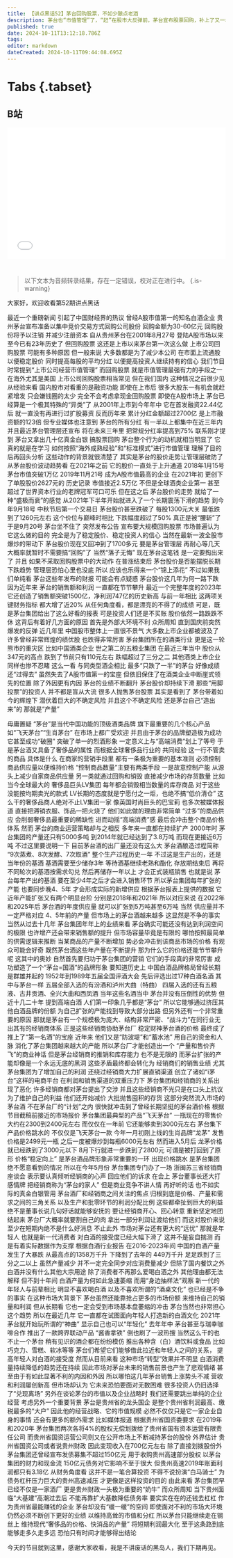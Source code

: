 ```yaml
---
title: 【讲点黑话52】茅台回购股票，不如少酿点老酒
description: 茅台也“市值管理”了，“赶”在股市大反弹前，茅台宣布股票回购，补上了又一块“先进模式”的组板。 作为贵州第一利税大户，最大的现金奶牛，茅台必须多挣钱，快挣钱，所以，哪怕可能动摇品牌好不容易建立起来的“顶奢”形象，也要不断扩大产能，试探市场的极限。 然而，营销奢侈品化，产能却快消品化，又面对白酒文化的衰退，茅台销量和价格齐飞的神话，到底还能讲多久，也许不久后就会见分晓。
published: true
date: 2024-10-11T13:12:18.786Z
tags: 
editor: markdown
dateCreated: 2024-10-11T09:44:08.695Z
---
```


# Tabs {.tabset}

## B站

<div style="position: relative; padding: 30% 45%;">
<iframe style="position: absolute; width: 100%; height: 100%; left: 0; top: 0;" src="//player.bilibili.com/player.html?&bvid=BV13F2mYGEZx&page=1&as_wide=1&high_quality=1&danmaku=1&autoplay=0" scrolling="no" border="0" frameborder="no" framespacing="0" allowfullscreen="true"></iframe>
</div>


#

> 以下文本为音频转录结果，存在一定错误，校对正在进行中。
{.is-warning}

大家好，欢迎收看第52期讲点黑话

最近一个重磅新闻
引起了中国财经界的热议
曾经A股市值第一的知名白酒企业
贵州茅台宣布准备以集中竞价交易方式回购公司股份
回购金额为30-60亿元
回购股份将予以注销
并减少注册资本
自从贵州茅台在2001年8月27号
登陆A股市场以来
至今已有23年历史了
但回购股票
这还是上市以来茅台第一次这么做
上市公司回购股票
可能有多种原因
但一般来说
大多数都是为了减少本公司
在市面上流通股以便稳定股价
同时提高每股的平均分红
以便提高投资人继续持有的信心
我们节目时常提到“上市公司经营市值管理”
而回购股票
就是市值管理最强有力的手段之一
在海外尤其是美国
上市公司回购股票相当常见
但在我们国内
这种情况之前很少见
从经验来看
国内股市对看重的是融资功能
即使在上市后
很多大股东一有机会就赶紧增发
只会嫌钱圈的太少
完全不会考虑拿现金回购股票
即使在A股市场上
茅台已经算是一个极其特殊的“异类”了
从2001年上市到今年年中
它在首发融资22.44亿后
就一直没有再进行过扩股募资
反而历年来
累计分红金额超过2700亿
是上市融资额的123倍
但专业媒体也注意到
茅台的所有分红
有一半以上都集中在近三年内
并且最近茅台管理层还宣布
将在未来三年里
把常规分红率提高到75%
联系刚才提到
茅台又拿出几十亿真金白银
搞股票回购
茅台整个行为的动机就相当明显了
它真的就是在学习
如何按照“海外成熟经验”和“标准模式”进行市值管理
理解了目的后再回头分析
这些动作的背景就很清楚了
其实是茅台的股价走势让管理层破防了
从茅台股价波动趋势看
在2021年之前
它的股价一直处于上升通道
2018年1月15号
茅台市值突破1万亿
2019年11月21号
成为A股市值最高的企业
在2021年初
更创下了单股股价2627元的
历史记录
市值接近2.5万亿
不但是全球酒类企业第一
甚至超过了世界资本行业的老牌冠军可口可乐
但在这之后
茅台股价的走势
就给了一种“盛极而衰”的感觉
从2021年下半年开始就进入了一个长期震荡下滑的趋势
到今年9月18号
中秋节后第一个交易日
茅台股价甚至跌破了
每股1300元大关
最低跌到了1260元左右
这个价位与巅峰时相比
下跌幅度超过了50%
真正是被“腰斩”了
于是9月20号
茅台坐不住了
突然发布公告
宣布要大规模回购股票
市场普遍认为
它这么做的目的
完全是为了稳定股价、稳定投资人的信心
当然在最新一波全股市爆炒的带动下
茅台股价现在又回冲到了1700多元
要是茅台管理层
再耐心等几天
大概率就暂时不需要搞“回购”了
当然“落子无悔”
现在茅台这笔钱
是一定要掏出来了
并且
如果不采取回购股票中的大动作
在普涨结束后
茅台股价是否能摆脱长期下跌趋势
管理层恐怕心里也没底
所以
应该也乐得来一个“锦上添花”
不过如果我们单纯看
茅台这些年发布的财报
可能会有点疑惑
茅台股价这几年为何一路下跌
因为近年来
茅台的销售额和利润
一直都在节节攀升
最近一个完整年度的2023年
它还创造了销售额突破1500亿，净利润747亿的历史新高
与前一年相比
这两项关键财务指标
都大增了近20%
从任何角度看，都是漂亮的不得了的成绩
可是，既是茅台集团给出了这么好看的报表
可是投资人们还是不买账
股价依然一路跌跌不休
这背后有着好几方面的原因
首先是外部大环境不利
众所周知
直到国庆前突然爆发的反弹
近几年里
中国股市整体上一直很不景气
大多数上市企业都被波及了
许多曾经非常辉煌的绩优股
也跌得非常厉害
茅台集团所在的酒类行业
更是这一轮熊市的重灾区
比如中国酒类企业
世之第二的五粮业集团
在最近三年当中
股价从347元的高点
跌到了节前只有110元左右
跌幅超过了三分之二
其他酒类上市企业同样也惨不忍睹
这么一看
与同类型酒企相比
最多“只跌了一半”的茅台
好像成绩还“过得去”
虽然失去了A股市值第一的宝座
但依旧保住了在酒类企业中断崖式领先的位置
除了外因更有内因
茅台的业绩不断翻升
茅台股价却持续下滑
那些“用脚投票”的投资人
并不都是盲从大流
很多人抛售茅台股票
其实是看到了
茅台带着如今的辉煌下
潜伏着巨大的不确定风险
并且这个不确定风险
还是茅台自己“造出来”的
那就是“产量”


毋庸置疑
“茅台”是当代中国功能的顶级酒类品牌
旗下最重要的几个核心产品
如“飞天茅台”“生肖茅台”
在市场上都广受欢迎
并且由于茅台的品牌塑造极为成功
它甚至成功“破圈”
突破了单一的烈酒形象
一定意义上与“高端消费”划上了等号
于是茅台酒又具备了奢侈品的属性
而根据全球奢侈品行业的
共同经验
这一行不管卖的商品
具体是什么
在商家的营销手段里
都有一条极为重要的基本准则
必须控制商品供应量以便维持价格
“控制商品数量”主要有两类手段
一是故意控制产能
从源头上减少自家商品供应量
另一类就通过回购和销毁
直接减少市场的存货数量
比如当今全球最大的
奢侈品巨头LV集团
每年都会销毁相当数量的库存商品
对于这些没能按均期卖光的款式
LV长期的态度就是宁愿付之一炬，也绝不搞“低价清仓”
这么干的奢侈品商人绝对不止LV集团一家
像英国时尚巨头的巴宝莉
也多次被媒体报道
直接把滞销衣服、饰品一把火烧了
他们如此做的理由非常简单
“过多”的商品供应
会削弱奢侈品最重要的稀缺性
进而动摇“高端消费”感
最后会冲击整个商品价格体系
然而
茅台的商业运营策略却与之相反
多年来一直都在持续扩产
2000年时
茅台集团的产量还只有5000多吨
到2014年就已经达到了3.8万吨
而现在更接近6万吨
不过这里要说明一下
目前茅台酒的出厂量还没有这么大
茅台酒酿造过程简称
“9次蒸煮、8次发酵、7次取酒”
整个生产过程历史一年
不过这是生产出的，还是当年份的基酒
基酒需要至少储存3年
等待酒基继续老熟和酯化
存放期结束后
再将不同轮次的基酒按需求勾兑
然后再储存一年以上
才会正式装瓶销售
也就是说
茅台每年产出的基酒
要在至少4年之后才会进入销售环节
所以茅台集团每年扩张的产能
也要同步晚4、5年
才会形成实际的新增供应
根据茅台报表上提供的数据
它近年产能扩张又有两个明显台阶
分别是2018年和2021年
所以对应来说
在2022年和2025年后
茅台酒的年度供应量
就可以扩张到5万吨甚至6万吨
当然
供应量并不一定严格对应
4、5年前的产量
但市场上的茅台酒越来越多
这显然是不争的事实
当然从过去十几年
茅台集团年年上的业绩来看
茅台确实可能还没有达到利润空间的极限
也许增产还会带来销售额的提升
但市场容量毕竟是有限的
哪怕按照最简单的供需逻辑来推断
当某商品的产量不断增加
势必会冲击到该商品市场的价格
有观众可能会好奇
既然茅台酒这些年产量在不断提升
那为什么它的价格还能节节攀升呢
这其中的奥妙
自然首先要归功于茅台集团的营销
它们的手段真的非常厉害
成功塑造了一个“茅台=国酒”的品牌形象
要知道历史上
中国白酒品牌格局曾经长期是群雄并起的
1952年到1989年五届全国评酒大会
先后评选出过17种白酒名酒
其中与茅台一样
五届全部入选的有汾酒和泸州大曲（特曲）
四届入选的还有五粮液、古井贡酒、全兴大曲和西凤酒
当年这些名酒当中
茅台并没有压倒性的优势
但近十几二十年
提到高端白酒
人们第一印象几乎都是“茅台”
所以它能够通过挤压其他白酒品牌的份额
为自己扩张的产能找到导致大部分出路
但另外还有一个非常重要的原因
那就是茅台有一个规模极为庞大、结构非常严密、“战斗力”在同行业无出其有的经销商体系
正是这些经销商协助茅台厂
稳定财神茅台酒的价格
最终成了推上了“第一名酒”的宝座
近年来
他们又是“防波堤”和“蓄水池”
用自己的资金和人脉
消化了茅台集团越来越大的产能
所以茅台厂才能创造出一个
“产量和售价齐飞”的商业神话
但是茅台经销商的推销和库存能力
也不是无限的
而茅台扩张的产能却像是一个永远无底的黑洞
这些矛盾最终都会转化为
经销商们的销售业绩
尤其茅台集团为了增加自己的利润
还绕过经销商大力扩展直销渠道
创立了诸如“i茅台”这样的电商平台
在利润和销售渠道的双重压力下
茅台集团和经销商的关系出现了恶化
许多经销商都对茅台提出了交涉
并且这些经销商不光只是在口头上抗议
为了维护自己的利益
他们还开始减价
大批抛售囤积的存货
这部分突然流入市场的茅台酒
不在茅台厂的“计划”之内
很快就冲击到了曾经长期坚挺的茅台酒价格
根据节目截稿前接近的市场报价
茅台集团最典型的产品“飞天茅台”
一瓶现在的零售价
大约在2300到2400元左右
而仅仅在一年前
它还能够卖到3000元左右
茅台集下产品价格跳水的
不仅仅是飞天茅台一款
今年一月初刚上线的生肖品牌“龙茅”
发售价格是2499元一瓶
之后一度被爆炒到每瓶6000元左右
然而进入5月后
龙茅价格就已经跌到了3000元以下
8月下行就进一步跌到了2800元
可谓是被打回到了原形
价格“稳定向上”
是茅台酒品牌形象非常重要的一环
出现价格跳水
是茅台集团绝不愿意看到的情况
所以在今年5月份
茅台集团专门办了一场
浙闽苏三省经销商座谈会
表示要认真倾听经销商的心声
回应他们的诉求
在会上
茅台董事长还大打感情牌
把经销商称为“茅台的家人”
但是商业竞争不讲人情
再好听的话
也不如实际的真金白银管用
茅台酒厂和经销商之间关注的焦点
归根到底是价格、产量和需求之间的三角关系
以及生产和批零环节的利润分配比例
这些都牵扯到巨大的利益
绝不是董事长说几句好话就能够安抚的
要让经销商开心、回心转意
重新坚定地团结起来
茅台厂大概率就要割自己的肉
拿出一部分利润让渡给他们
而这对股价来说
至少在短期内绝不是什么好消息
不止此外
市场对茅台还有更大的“远忧”
那就是年轻人
也就是新一代消费者
对白酒的接受度已经大幅下滑了
这并不是妄自揣测
而是有着实际数据作为支撑
根据白酒行业报告
在2016-2023年间
中国的白酒产量发生了大暴跌
从最高点的1358万千升
下降到了去年的
449万千升
足足跌到了三分之二以上
虽然产量减少
并不一定完全同步对应消费量减少
但除了国内餐饮之外
白酒并没有什么其他大宗用途
除了消费者不再那么爱喝白酒之外
其他理由都无法解释
但不到十年间
白酒产量为何如此急速萎缩
而用“身边抽样法”观察
新一代的年轻人与前辈相比
明显不喜欢喝白酒
以及不喜欢所谓的“酒桌文化”
也已经是不争的事实
在这种市场大背景下
茅台虽然还能靠抢占更多的市场份额
来维持自己的销量和利润
但从长期看
它也一定会受到市场基本盘萎缩的冲击
茅台当然也非常担心这个趋势
所以在最近几年
它一直都在试图面向年轻人打造新的白酒文化
2021年茅台就开始玩所谓的“神曲”
显示自己也可以“年轻化”
去年年中
茅台甚至与瑞幸咖啡合作
推出了一款跨界联动产品
“酱香拿铁”
倒也刷了一波热搜
当然这么干的也不止一个茅台
稍有见识的酒企都在纷纷模仿
推出各种含（白）酒饮料或食品
比如巧克力、雪糕、软冰等等
茅台们希望它们能够借此拉近和年轻人之间的关系，
提高年轻人对白酒的接受度
然而从目前来看
这种市场“转型”效果并不明显
白酒消费量持续降低的趋势还在持续
因此市场对茅台未来的销售前景也产生了悲观情绪
甚至由于有如此显著不利的内因和外因
所以哪怕这几年茅台销售上涨势头不减
营收和利润屡创新高
但市场却认为
它未来恐怕要面对无数困难
很多投资人仍旧选择了“兑现离场”
另外在谈论茅台的市值以及企业战略时
我们还需要跳出单纯的企业经营
考虑另外一个重要背景
茅台是贵州省的龙头国企
是整个贵州省利润最高、缴税最多的“大户”
因此他的经营战略、它的市值规模
必然不仅仅只是它一家企业自身的事情
还会有更多的额外需求
比如媒体报道
根据贵州省国资委要求
在2019年和2020年
茅台集团两次各将4%的股权无偿划拨给了贵州省国有资本运营有限责任公司
而贵州省国资运营公司则又在公开市场上不断减持茅台的股份
外界估计
贵州省国资公司或者说贵州财政
因此变现收入在700亿元左右
除了直接划拨股份外
茅台集团还曾经宣布发债募集不超过150亿元
用于收购贵州高速部分股权
以茅台集团的财力和现金流
150亿元债务对它影响不至于很大
但贵州高速2019年账面利润都只有3.18亿
从财务角度看
这并不是一笔合算投资
不得不说扮演“白马骑士”
为债务杠杆压力巨大的贵州高速减压
才更像是这样投资的目的
由此来看
茅台集团早已经不仅是一家酒厂
更是贵州财政一头极为重要的“奶牛”
而众所周知
当下贵州面临“大基建”高潮过去后
不能再靠扩大基数降低债务率
要实实在在的还钱去杠杠
作为贵州省最能赚钱的企业
茅台却没有“缓一缓”的空间
即使面对不利的市场大环境
仍然必须不断创下更好的业绩
以维持高耸的市值和分红
所以茅台只能继续走在钢丝上
维持现代“奢侈品的价格、快消品的产量”
将短期利润最大化
至于这条路到底能够走多久走多远
恐怕只有时间才能够得出结论

今天的节目就到这里，感谢大家收看，我是不讲废话的黑岛人，我们下期再见。
